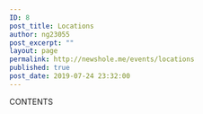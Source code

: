 ```yaml
---
ID: 8
post_title: Locations
author: ng23055
post_excerpt: ""
layout: page
permalink: http://newshole.me/events/locations
published: true
post_date: 2019-07-24 23:32:00
---
```

CONTENTS